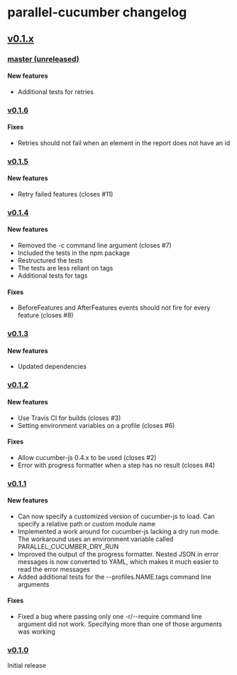# parallel-cucumber changelog

## [v0.1.x](https://github.com/simondean/parallel-cucumber-js/compare/v0.1.0...master)

### [master (unreleased)](https://github.com/simondean/parallel-cucumber-js/compare/v0.1.6...master)

#### New features
* Additional tests for retries

### [v0.1.6](https://github.com/simondean/parallel-cucumber-js/compare/v0.1.5...v0.1.6)

#### Fixes
* Retries should not fail when an element in the report does not have an id

### [v0.1.5](https://github.com/simondean/parallel-cucumber-js/compare/v0.1.4...v0.1.5)

#### New features
* Retry failed features (closes #11)

### [v0.1.4](https://github.com/simondean/parallel-cucumber-js/compare/v0.1.3...v0.1.4)

#### New features
* Removed the -c command line argument (closes #7)
* Included the tests in the npm package
* Restructured the tests
* The tests are less reliant on tags
* Additional tests for tags

#### Fixes
* BeforeFeatures and AfterFeatures events should not fire for every feature (closes #8)

### [v0.1.3](https://github.com/simondean/parallel-cucumber-js/compare/v0.1.2...v0.1.3)

#### New features
* Updated dependencies

### [v0.1.2](https://github.com/simondean/parallel-cucumber-js/compare/v0.1.1...v0.1.2)

#### New features
* Use Travis CI for builds (closes #3)
* Setting environment variables on a profile (closes #6)

#### Fixes
* Allow cucumber-js 0.4.x to be used (closes #2)
* Error with progress formatter when a step has no result (closes #4)

### [v0.1.1](https://github.com/simondean/parallel-cucumber-js/compare/v0.1.0...v0.1.1)

#### New features
* Can now specify a customized version of cucumber-js to load.  Can specify a relative path or custom module name
* Implemented a work around for cucumber-js lacking a dry run mode.  The workaround uses an environment variable called PARALLEL_CUCUMBER_DRY_RUN
* Improved the output of the progress formatter.  Nested JSON in error messages is now converted to YAML, which makes it much easier to read the error messages
* Added additional tests for the --profiles.NAME.tags command line arguments

#### Fixes
* Fixed a bug where passing only one -r/--require command line argument did not work.  Specifying more than one of those arguments was working

### [v0.1.0](https://github.com/simondean/parallel-cucumber-js/tree/v0.1.0)

Initial release